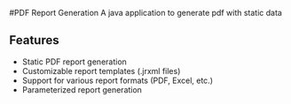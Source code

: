 #PDF Report Generation
A java application to generate pdf with static data 
## Features
- Static PDF report generation
- Customizable report templates (.jrxml files)
- Support for various report formats (PDF, Excel, etc.)
- Parameterized report generation
